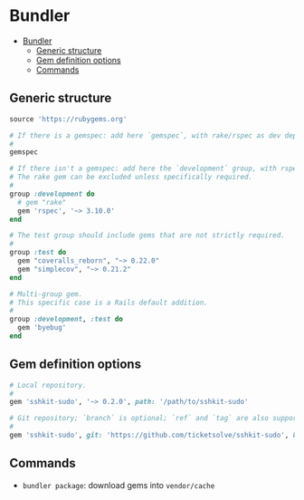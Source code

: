 # Bundler

- [Bundler](#bundler)
  - [Generic structure](#generic-structure)
  - [Gem definition options](#gem-definition-options)
  - [Commands](#commands)

## Generic structure

```ruby
source 'https://rubygems.org'

# If there is a gemspec: add here `gemspec`, with rake/rspec as dev dependencies.
#
gemspec

# If there isn't a gemspec: add here the `development` group, with rspec.
# The rake gem can be excluded unless specifically required.
#
group :development do
  # gem "rake"
  gem 'rspec', '~> 3.10.0'
end

# The test group should include gems that are not strictly required.
#
group :test do
  gem "coveralls_reborn", "~> 0.22.0"
  gem "simplecov", "~> 0.21.2"
end

# Multi-group gem.
# This specific case is a Rails default addition.
#
group :development, :test do
  gem 'byebug'
end
```

## Gem definition options

```ruby
# Local repository.
#
gem 'sshkit-sudo', '~> 0.2.0', path: '/path/to/sshkit-sudo'

# Git repository; `branch` is optional; `ref` and `tag` are also supported.
#
gem 'sshkit-sudo', git: 'https://github.com/ticketsolve/sshkit-sudo', branch: 'mytest'
```

## Commands

- `bundler package`: download gems into `vendor/cache`
